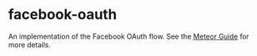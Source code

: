 # facebook-oauth

An implementation of the Facebook OAuth flow. See the [Meteor Guide](https://guide.meteor.com/accounts) for more details.
